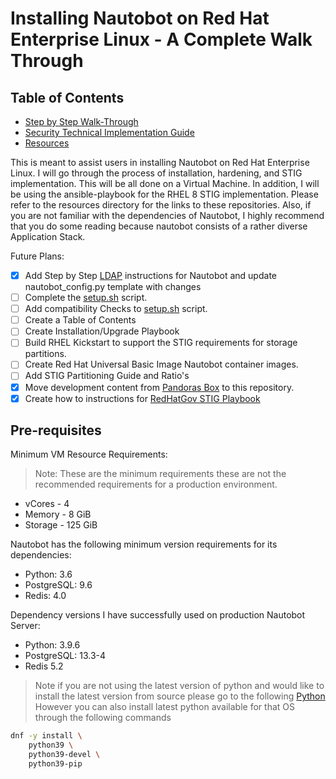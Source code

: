 # Installing Nautobot on Red Hat Enterprise Linux - A Complete Walk Through

## Table of Contents

- [Step by Step Walk-Through](https://github.com/beholdenkey/Installing-Nautobot-on-RHEL-A-Complete-Walk-Through/blob/main/Docs/README.MD)
- [Security Technical Implementation Guide](https://github.com/beholdenkey/Installing-Nautobot-on-RHEL-A-Complete-Walk-Through/tree/main/STIG)
- [Resources](<https://github.com/beholdenkey/Installing-Nautobot-on-RHEL-A-Complete-Walk-Through/tree/main/Resources>)

This is meant to assist users in installing Nautobot on Red Hat Enterprise Linux. I will go through the process of installation, hardening, and STIG implementation. This will be all done on a Virtual Machine. In addition, I will be using the ansible-playbook for the RHEL 8 STIG implementation. Please refer to the resources directory for the links to these repositories. Also, if you are not familiar with the dependencies of Nautobot, I highly recommend that you do some reading because nautobot consists of a rather diverse Application Stack.

Future Plans:

- [X] Add Step by Step [LDAP](https://github.com/beholdenkey/Installing-Nautobot-on-RHEL-A-Complete-Walk-Through/tree/main/Configurations/LDAP) instructions for Nautobot and update nautobot_config.py template with changes
- [ ] Complete the [setup.sh](https://github.com/beholdenkey/Installing-Nautobot-on-RHEL-A-Complete-Walk-Through/blob/d6275765266b6b4ff4e1bfcdc989ecdc7662ecf4/SECURITY.md) script.
- [ ] Add compatibility Checks to [setup.sh](https://github.com/beholdenkey/Installing-Nautobot-on-RHEL-A-Complete-Walk-Through/blob/d6275765266b6b4ff4e1bfcdc989ecdc7662ecf4/SECURITY.md) script.
- [ ] Create a Table of Contents
- [ ] Create Installation/Upgrade Playbook
- [ ] Build RHEL Kickstart to support the STIG requirements for storage partitions.
- [ ] Create Red Hat Universal Basic Image Nautobot container images.
- [ ] Add STIG Partitioning Guide and Ratio's
- [X] Move development content from [Pandoras Box](https://github.com/beholdenkey/Pandoras-box) to this repository.
- [X] Create how to instructions for [RedHatGov STIG Playbook](https://github.com/RedHatGov/rhel8-stig-latest)

## Pre-requisites

Minimum VM Resource Requirements:
>Note: These are the minimum requirements these are not the recommended requirements for a production environment.

- vCores - 4
- Memory - 8 GiB
- Storage - 125 GiB

Nautobot has the following minimum version requirements for its dependencies:

- Python: 3.6
- PostgreSQL: 9.6
- Redis: 4.0

Dependency versions I have successfully used on production Nautobot Server:

- Python: 3.9.6
- PostgreSQL: 13.3-4
- Redis 5.2

>Note if you are not using the latest version of python and would like to install the latest version from source please go to the following [Python](https://github.com/beholdenkey/Installing-Nautobot-on-RHEL-A-Complete-Walk-Through/blob/main/Resources/python_install.sh) However you can also install latest python available for that OS through the following commands

```bash
dnf -y install \
    python39 \
    python39-devel \
    python39-pip
```
